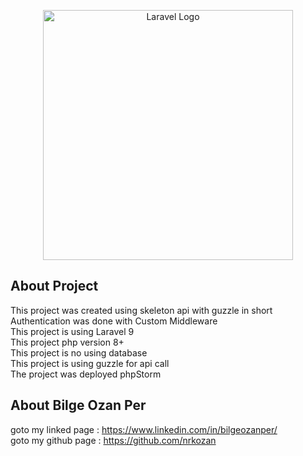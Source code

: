 <p align="center"><a href="https://www.royal-apps.io/" target="_blank"><img src="https://uploads-ssl.webflow.com/6270bef1818dae78622e4721/628c8ed556d7f41161f2719a_logo.svg" width="400" alt="Laravel Logo"></a></p>

## About Project 
This project was created using skeleton api with guzzle in short  <br>
Authentication was done with Custom Middleware <br>
This project is using Laravel 9 <br>
This project php version 8+ <br>
This project is no using  database <br>
This project is using guzzle for api call <br>
The project was deployed phpStorm <br>

## About Bilge Ozan Per
goto my linked page : https://www.linkedin.com/in/bilgeozanper/ <br>
goto my github page : https://github.com/nrkozan
